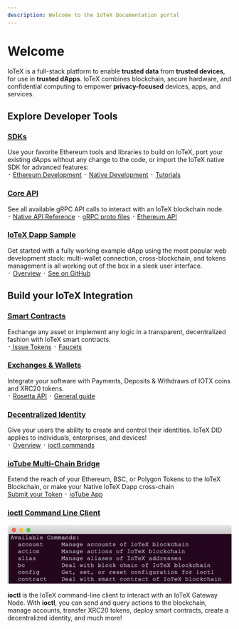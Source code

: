 ```yaml
---
description: Welcome to the IoTeX Documentation portal
---
```


# Welcome

IoTeX is a full-stack platform to enable **trusted data** from **trusted devices**, for use in **trusted dApps**. IoTeX combines blockchain, secure hardware, and confidential computing to empower **privacy-focused** devices, apps, and services.

## Explore Developer Tools <a href="part2" id="part2"></a>

### [SDKs](native-development/)

Use your favorite Ethereum tools and libraries to build on IoTeX, port your existing dApps without any change to the code, or import the IoTeX native SDK for advanced features:\
᛫ [Ethereum Development](web3-development/) ᛫ [Native Development](native-development/) ᛫ [Tutorials](smart-contracts/)

### [Core API](reference/node-core-api-grpc.md)

See all available gRPC API calls to interact with an IoTeX blockchain node.\
᛫ [Native API Reference](reference/node-core-api-grpc.md) ᛫ [gRPC proto files](https://github.com/iotexproject/iotex-proto) ᛫ [Ethereum API](reference/babel-web3-api.md)

### [IoTeX Dapp Sample](get-started/iotex-dapp-starter.md)

Get started with a fully working example dApp using the most popular web development stack: multi-wallet connection, cross-blockchain, and tokens management is all working out of the box in a sleek user interface. \
᛫ [Overview](get-started/iotex-dapp-starter.md) ᛫ [See on GitHub ](https://github.com/iotexproject/iotex-dapp-sample-v2)

## Build your IoTeX Integration

### [Smart Contracts](smart-contracts/)

Exchange any asset or implement any logic in a transparent, decentralized fashion with IoTeX smart contracts. \
᛫[ ](https://ide.iotex.io)[Issue Tokens](smart-contracts/introduction/) ᛫ [Faucets](get-started/iotx-faucets/)

### [Exchanges & Wallets](more-resources/exchange-integration/general-guide.md)

Integrate your software with Payments, Deposits & Withdraws of IOTX coins and XRC20 tokens.\
᛫ [Rosetta API](more-resources/exchange-integration/rosetta-api.md) ᛫ [General guide](more-resources/exchange-integration/)

### [Decentralized Identity](middleware/decentralized-identity/)

Give your users the ability to create and control their identities. IoTeX DID applies to individuals, enterprises, and devices!\
᛫ [Overview](https://docs.iotex.io/developer/did/overview.html) ᛫ [ioctl commands](https://docs.iotex.io/developer/ioctl/did.html)

### [ioTube Multi-Chain Bridge](https://tube.iotex.io)

Extend the reach of your Ethereum, BSC, or Polygon Tokens to the IoTeX Blockchain, or make your Native IoTeX Dapp cross-chain \
[Submit your Token](https://github.com/iotexproject/ioTube/issues/new?assignees=guo\&labels=Token-Pending-Review\&template=iotube-new-token-submission.md\&title=) ᛫ [ioTube App ](https://tube.iotex.io)

### [ioctl Command Line Client](reference/ioctl-cli-reference/)

![](<.gitbook/assets/image (6).png>)

**ioctl** is the IoTeX command-line client to interact with an IoTeX Gateway Node. With **ioctl**, you can send and query actions to the blockchain, manage accounts, transfer XRC20 tokens, deploy smart contracts, create a decentralized identity, and much more!
